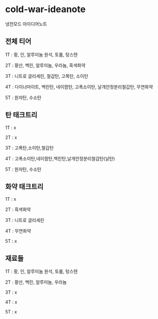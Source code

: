 # cold-war-ideanote
냉전모드 아이디어노트


전체 티어
------------------------------
1T : 황, 인, 알루미늄 원석, 토륨, 텅스텐

2T : 황산, 백린, 알루미늄, 우라늄, 흑색화약

3T : 니트로 글리세린, 철갑탄, 고폭탄, 소이탄

4T : 다이너마이트, 백린탄, 네이팜탄, 고폭소이탄, 날개안정분리철갑탄, 무연화약

5T : 원자탄, 수소탄


탄 태크트리
-------------------------------
1T : x 

2T : x

3T : 고폭탄,소이탄,철갑탄

4T : 고폭소이탄,네이팜탄,백린탄,날개안정분리철갑탄(날탄)

5T : 원자탄, 수소탄


화약 태크트리
------------------------------
1T : x

2T : 흑색화약

3T : 니트로 글리세린

4T : 무연화약

5T : x


재료들 
---------------------------------
1T : 황, 인, 알루미늄 원석, 토륨, 텅스텐

2T : 황산, 백린, 알루미늄, 우라늄

3T : x

4T : x

5T : x

